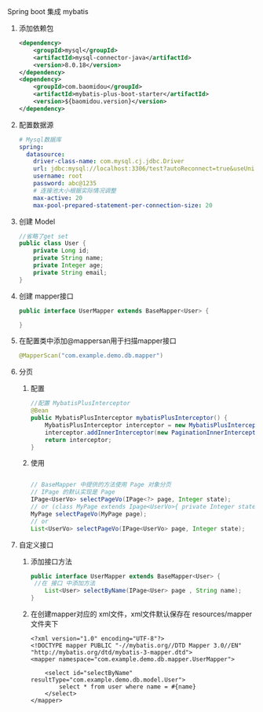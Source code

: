 Spring boot 集成 mybatis

1. 添加依赖包

   ```xml
   <dependency>
       <groupId>mysql</groupId>
       <artifactId>mysql-connector-java</artifactId>
       <version>8.0.18</version>
   </dependency>
   <dependency>
       <groupId>com.baomidou</groupId>
       <artifactId>mybatis-plus-boot-starter</artifactId>
       <version>${baomidou.version}</version>
   </dependency>
   
   ```

2. 配置数据源

   ```yaml
   # Mysql数据库
   spring:
     datasource:
       driver-class-name: com.mysql.cj.jdbc.Driver
       url: jdbc:mysql://localhost:3306/test?autoReconnect=true&useUnicode=true&characterEncoding=utf8&zeroDateTimeBehavior=CONVERT_TO_NULL&useSSL=false&serverTimezone=CTT
       username: root
       password: abc@1235
       # 连接池大小根据实际情况调整
       max-active: 20
       max-pool-prepared-statement-per-connection-size: 20
   
   ```

3. 创建 Model 

   ```java
   //省略了get set
   public class User {
       private Long id;
       private String name;
       private Integer age;
       private String email;
   }
   ```

4. 创建 mapper接口

   ```java
   public interface UserMapper extends BaseMapper<User> {
   
   }
   ```

5. 在配置类中添加@mappersan用于扫描mapper接口

   ```java
   @MapperScan("com.example.demo.db.mapper")
   ```

6. 分页

   1. 配置

      ```java
      //配置 MybatisPlusInterceptor 
      @Bean
      public MybatisPlusInterceptor mybatisPlusInterceptor() {
          MybatisPlusInterceptor interceptor = new MybatisPlusInterceptor();
          interceptor.addInnerInterceptor(new PaginationInnerInterceptor(DbType.MYSQL));
          return interceptor;
      }
      ```

   2. 使用

      ```java
      
      // BaseMapper 中提供的方法使用 Page 对象分页
      // IPage 的默认实现是 Page
      IPage<UserVo> selectPageVo(IPage<?> page, Integer state);
      // or (class MyPage extends Ipage<UserVo>{ private Integer state; })
      MyPage selectPageVo(MyPage page);
      // or
      List<UserVo> selectPageVo(IPage<UserVo> page, Integer state);
      ```

7. 自定义接口

   1. 添加接口方法
       ```java
       public interface UserMapper extends BaseMapper<User> {
        //在 接口 中添加方法
           List<User> selectByName(IPage<User> page , String name);
       }
       ```
       
   2. 在创建mapper对应的 xml文件，xml文件默认保存在 resources/mapper 文件夹下

       ```xml-dtd
       <?xml version="1.0" encoding="UTF-8"?>
       <!DOCTYPE mapper PUBLIC "-//mybatis.org//DTD Mapper 3.0//EN" "http://mybatis.org/dtd/mybatis-3-mapper.dtd">
       <mapper namespace="com.example.demo.db.mapper.UserMapper">
       
           <select id="selectByName" resultType="com.example.demo.db.model.User">
               select * from user where name = #{name}
           </select>
       </mapper>
       
       ```

       

   